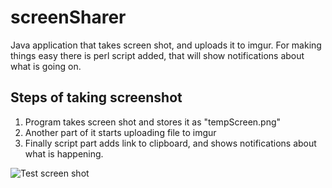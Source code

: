 screenSharer
============

Java application that takes screen shot, and uploads it to imgur. For making things easy there is perl script added, that will show notifications about what is going on. 

Steps of taking screenshot
--------------------------

1. Program takes screen shot and stores it as "tempScreen.png"
2. Another part of it starts uploading file to imgur
3. Finally script part adds link to clipboard, and shows notifications about what is happening.

![Test screen shot](http://i.imgur.com/zrYLtxP.png)
